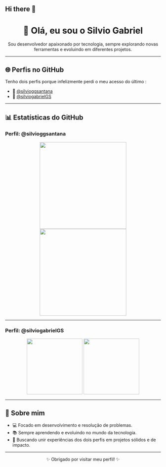 ## Hi there 👋

<h1 align="center">👋 Olá, eu sou o Silvio Gabriel</h1>

<p align="center">
Sou desenvolvedor apaixonado por tecnologia, sempre explorando novas ferramentas e evoluindo em diferentes projetos.
</p>

---

## 🌐 Perfis no GitHub

Tenho dois perfis porque infelizmente perdi o meu acesso do último :

- 🔹 [@silvioggsantana](https://github.com/silvioggsantana)  
- 🔹 [@silviogabrielGS](https://github.com/silviogabrielGS)

---

## 📊 Estatísticas do GitHub

### Perfil: **@silvioggsantana**
<div align="center">
  <img height="280em" src="https://github-readme-stats.vercel.app/api/top-langs/?username=silvioggsantana&layout=pie&theme=radical"/>
 <img height="280em" src="https://github-readme-stats.vercel.app/api?username=silvioggsantana&show_icons=true&include_all_commits=true&count_private=true&theme=radical&hide_border=false&border_radius=15"/>

</div>



---

### Perfil: **@silviogabrielGS**
<div align="center">
  <img height="180em" src="https://github-readme-stats.vercel.app/api?username=silviogabrielGS&show_icons=true&theme=dark&include_all_commits=true"/>
  <img height="180em" src="https://github-readme-stats.vercel.app/api/top-langs/?username=silviogabrielGS&layout=donut-vertical&theme=dark"/>
</div>

---

## 🚀 Sobre mim

- 💻 Focado em desenvolvimento e resolução de problemas.  
- 📚 Sempre aprendendo e evoluindo no mundo da tecnologia.  
- 🎯 Buscando unir experiências dos dois perfis em projetos sólidos e de impacto.  

---

<p align="center">✨ Obrigado por visitar meu perfil! ✨</p>


<!--
**silvioggsantana/silvioggsantana** is a ✨ _special_ ✨ repository because its `README.md` (this file) appears on your GitHub profile.

Here are some ideas to get you started:

- 🔭 I’m currently working on ...
- 🌱 I’m currently learning ...
- 👯 I’m looking to collaborate on ...
- 🤔 I’m looking for help with ...
- 💬 Ask me about ...
- 📫 How to reach me: ...
- 😄 Pronouns: ...
- ⚡ Fun fact: ...
-->
